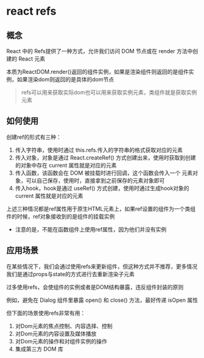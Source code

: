 # react refs

## 概念

React 中的 Refs提供了一种方式，允许我们访问 DOM 节点或在 render 方法中创建的 React 元素

本质为ReactDOM.render()返回的组件实例，如果是渲染组件则返回的是组件实例，如果渲染dom则返回的是具体的dom节点

> refs可以用来获取实际dom也可以用来获取实例元素，类组件就是获取实例元素

## 如何使用

创建ref的形式有三种：

1. 传入字符串，使用时通过 this.refs.传入的字符串的格式获取对应的元素
2. 传入对象，对象是通过 React.createRef() 方式创建出来，使用时获取到创建的对象中存在 current 属性就是对应的元素
3. 传入函数，该函数会在 DOM 被挂载时进行回调，这个函数会传入一个 元素对象，可以自己保存，使用时，直接拿到之前保存的元素对象即可
4. 传入hook，hook是通过 useRef() 方式创建，使用时通过生成hook对象的 current 属性就是对应的元素

上述三种情况都是ref属性用于原生HTML元素上，如果ref设置的组件为一个类组件的时候，ref对象接收到的是组件的挂载实例

- 注意的是，不能在函数组件上使用ref属性，因为他们并没有实例


## 应用场景

在某些情况下，我们会通过使用refs来更新组件，但这种方式并不推荐，更多情况我们是通过props与state的方式进行去重新渲染子元素

过多使用refs，会使组件的实例或者是DOM结构暴露，违反组件封装的原则

例如，避免在 Dialog 组件里暴露 open() 和 close() 方法，最好传递 isOpen 属性

但下面的场景使用refs非常有用：

1. 对Dom元素的焦点控制、内容选择、控制
2. 对Dom元素的内容设置及媒体播放
3. 对Dom元素的操作和对组件实例的操作
4. 集成第三方 DOM 库
